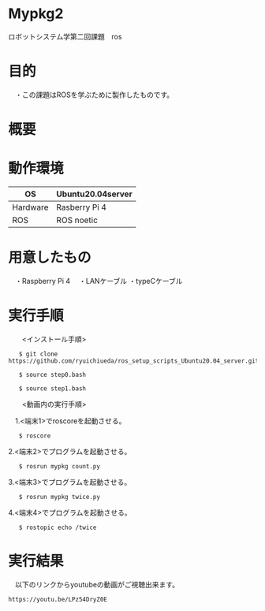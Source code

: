 # Mypkg2
ロボットシステム学第二回課題　ros


# 目的

　・この課題はROSを学ぶために製作したものです。

# 概要

# 動作環境

| OS  | Ubuntu20.04server  |
|---|---|
|  Hardware |   Rasberry Pi 4  |
|   ROS | ROS noetic |

# 用意したもの

　・Raspberry Pi 4
　・LANケーブル
  ・typeCケーブル

# 実行手順

　　<インストール手順>
  
       $ git clone https://github.com/ryuichiueda/ros_setup_scripts_Ubuntu20.04_server.git
       
       $ source step0.bash
       
       $ source step1.bash
      



　　<動画内の実行手順>
  
  
　1.<端末1>でroscoreを起動させる。
   
       $ roscore
       
 2.<端末2>でプログラムを起動させる。
    
       $ rosrun mypkg count.py
       
 3.<端末3>でプログラムを起動させる。
    
       $ rosrun mypkg twice.py
       
 4.<端末4>でプログラムを起動させる。
    
       $ rostopic echo /twice

# 実行結果
　以下のリンクからyoutubeの動画がご視聴出来ます。

    https://youtu.be/LPz54DryZ0E
